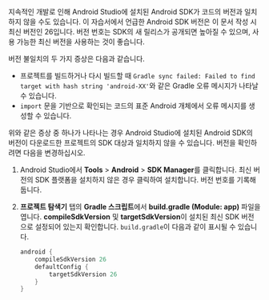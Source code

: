 지속적인 개발로 인해 Android Studio에 설치된 Android SDK가 코드의 버전과 일치하지 않을 수도 있습니다. 이 자습서에서 언급한 Android SDK 버전은 이 문서 작성 시 최신 버전인 26입니다. 버전 번호는 SDK의 새 릴리스가 공개되면 높아질 수 있으며, 사용 가능한 최신 버전을 사용하는 것이 좋습니다.

버전 불일치의 두 가지 증상은 다음과 같습니다.

- 프로젝트를 빌드하거나 다시 빌드할 때 `Gradle sync failed: Failed to find target with hash string 'android-XX'`와 같은 Gradle 오류 메시지가 나타날 수 있습니다.
- `import` 문을 기반으로 확인되는 코드의 표준 Android 개체에서 오류 메시지를 생성할 수 있습니다.

위와 같은 증상 중 하나가 나타나는 경우 Android Studio에 설치된 Android SDK의 버전이 다운로드한 프로젝트의 SDK 대상과 일치하지 않을 수 있습니다. 버전을 확인하려면 다음을 변경하십시오.

1. Android Studio에서 **Tools** > **Android** > **SDK Manager**를 클릭합니다. 최신 버전의 SDK 플랫폼을 설치하지 않은 경우 클릭하여 설치합니다. 버전 번호를 기록해 둡니다.

2. **프로젝트 탐색기** 탭의 **Gradle 스크립트**에서 **build.gradle (Module: app)** 파일을 엽니다. **compileSdkVersion** 및 **targetSdkVersion**이 설치된 최신 SDK 버전으로 설정되어 있는지 확인합니다. `build.gradle`이 다음과 같이 표시될 수 있습니다.

    ```gradle
    android {
        compileSdkVersion 26
        defaultConfig {
            targetSdkVersion 26
        }
    }
    ```
